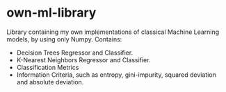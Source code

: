 # own-ml-library

Library containing my own implementations of classical Machine Learning models, by using only Numpy.
Contains:
- Decision Trees Regressor and Classifier.
- K-Nearest Neighbors Regressor and Classifier.
- Classification Metrics
- Information Criteria, such as entropy, gini-impurity, squared deviation and absolute deviation.